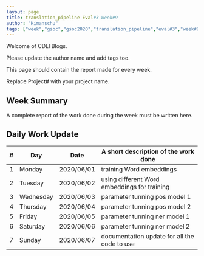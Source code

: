 ```yaml
---
layout: page
title: translation_pipeline Eval#3 Week#9
author: "Himanschu"
tags: ["week","gsoc","gsoc2020","translation_pipeline","eval#3","week#9"]
---
```

Welcome of CDLI Blogs.

Please update the author name and add tags too. 

This page should contain the report made for every week.

Replace Project# with your project name.

## Week Summary

A complete report of the work done during the week must be written here. 


## Daily Work Update

|\#|Day|Date|A short description of the work done|  
|---	|---	|---	|---	|  
|1   	| Monday 	|   2020/06/01	| training Word embeddings 	|  
|2   	| Tuesday  	|   2020/06/02	|  using different Word embeddings for training	|  
|3   	| Wednesday  	|  2020/06/03 	|  parameter tunning pos model 1 	|  
|4   	| Thursday  	|   2020/06/04	|  parameter tunning pos model 2 	|  
|5   	| Friday  	|   2020/06/05	|  parameter tunning ner model 1 	|  
|6   	| Saturday  	|   2020/06/06	|  parameter tunning ner model 2 	|  
|7   	| Sunday  	|   2020/06/07	|  documentation update for all the code to use |  
